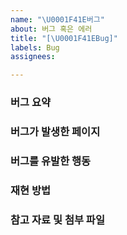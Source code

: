 ```yaml
---
name: "\U0001F41E버그"
about: 버그 혹은 에러
title: "[\U0001F41EBug]"
labels: Bug
assignees: 

---
```


### 버그 요약

### 버그가 발생한 페이지

### 버그를 유발한 행동

### 재현 방법

### 참고 자료 및 첨부 파일
